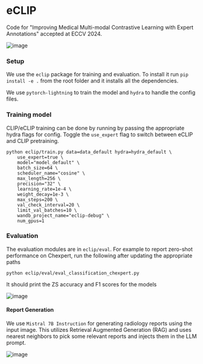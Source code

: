 # eCLIP
Code for "Improving Medical Multi-modal Contrastive Learning with Expert Annotations" accepted at ECCV 2024.

![image](https://github.com/ykumards/eCLIP/assets/5177126/f1ec7a9a-3a5e-47e1-9150-ca2e474fa4f1)


### Setup

We use the `eclip` package for training and evaluation. To install it run `pip install -e .` from the root folder and it installs all the dependencies. 

We use `pytorch-lightning` to train the model and `hydra` to handle the config files. 


### Training model
CLIP/eCLIP training can be done by running by passing the appropriate hydra flags for config. Toggle the `use_expert` flag to switch between eCLIP and CLIP pretraining.

```
python eclip/train.py data=data_default hydra=hydra_default \
    use_expert=true \
    model="model_default" \
    batch_size=64 \
    scheduler_name="cosine" \
    max_length=256 \
    precision="32" \
    learning_rate=1e-4 \
    weight_decay=1e-3 \
    max_steps=200 \
    val_check_interval=20 \
    limit_val_batches=10 \
    wandb_project_name="eclip-debug" \
    num_gpus=1
```

### Evaluation

The evaluation modules are in `eclip/eval`. For example to report zero-shot performance on Chexpert, run the following after updating the appropriate paths

```
python eclip/eval/eval_classification_chexpert.py
```

It should print the ZS accuracy and F1 scores for the models

![image](https://github.com/ykumards/eCLIP/assets/5177126/34071f87-3d70-43c8-8ac3-548e4275ae28)


#### Report Generation

We use `Mistral 7B Instruction` for generating radiology reports using the input image. This utilizes Retrieval Augmented Generation (RAG) and uses nearest neighbors to pick some relevant reports and injects them in the LLM prompt.

![image](https://github.com/ykumards/eCLIP/assets/5177126/60be85ac-dbe4-4321-b7e9-8dcda9231202)
